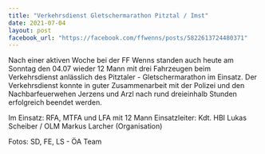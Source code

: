 ```yaml
---
title: "Verkehrsdienst Gletschermarathon Pitztal / Imst"
date: 2021-07-04
layout: post
facebook_url: "https://facebook.com/ffwenns/posts/5822613724480371"
---
```


Nach einer aktiven Woche bei der FF Wenns standen auch heute am Sonntag den 04.07 wieder 12 Mann mit drei Fahrzeugen beim Verkehrsdienst anlässlich des Pitztaler - Gletschermarathon im Einsatz. Der Verkehrsdienst konnte in guter Zusammenarbeit mit der Polizei und den Nachbarfeuerwehen Jerzens und Arzl nach rund dreieinhalb Stunden erfolgreich beendet werden.

Im Einsatz:
RFA, MTFA und LFA mit 12 Mann
Einsatzleiter: Kdt. HBI Lukas Scheiber / OLM Markus Larcher (Organisation)

Fotos: SD, FE, LS - ÖA Team